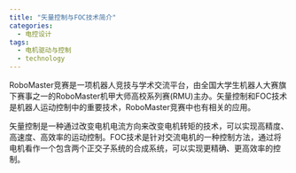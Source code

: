 ```yaml
---  
title: "矢量控制与FOC技术简介"  
categories:  
  - 电控设计  
tags: 
  - 电机驱动与控制 
  - technology  
---  
```


RoboMaster竞赛是一项机器人竞技与学术交流平台，由全国大学生机器人大赛旗下赛事之一的RoboMaster机甲大师高校系列赛(RMU)主办。矢量控制和FOC技术是机器人运动控制中的重要技术，RoboMaster竞赛中也有相关的应用。

矢量控制是一种通过改变电机电流方向来改变电机转矩的技术，可以实现高精度、高速度、高效率的运动控制。FOC技术是针对交流电机的一种控制方法，通过将电机看作一个包含两个正交子系统的合成系统，可以实现更精确、更高效率的控制。 

